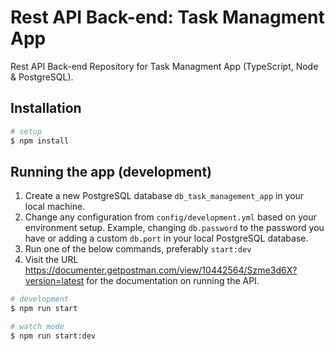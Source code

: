 # Rest API Back-end: Task Managment App

Rest API Back-end Repository for Task Managment App (TypeScript, Node & PostgreSQL).

## Installation

```bash
# setup
$ npm install
```

## Running the app (development)

1. Create a new PostgreSQL database `db_task_management_app` in your local machine.
1. Change any configuration from `config/development.yml` based on your environment setup. Example, changing `db.password` to the password you have or adding a custom `db.port` in your local PostgreSQL database.
1. Run one of the below commands, preferably `start:dev`
1. Visit the URL https://documenter.getpostman.com/view/10442564/Szme3d6X?version=latest for the documentation on running the API.

```bash
# development
$ npm run start

# watch mode
$ npm run start:dev
```
